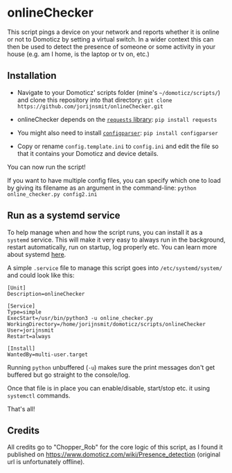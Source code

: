 # onlineChecker

This script pings a device on your network and reports whether it is online or not to Domoticz by setting a virtual switch. In a wider context this can then be used to detect the presence of someone or some activity in your house (e.g. am I home, is the laptop or tv on, etc.)

## Installation

- Navigate to your Domoticz' scripts folder (mine's `~/domoticz/scripts/`) and clone this repository into that directory:
`git clone https://github.com/jorijnsmit/onlineChecker.git`

- onlineChecker depends on the [`requests` library](http://docs.python-requests.org/en/master/): `pip install requests`

- You might also need to install [`configparser`](https://docs.python.org/3/library/configparser.html): `pip install configparser`

- Copy or rename `config.template.ini` to `config.ini` and edit the file so that it contains your Domoticz and device details.

You can now run the script!

If you want to have multiple config files, you can specify which one to load by giving its filename as an argument in the command-line: `python online_checker.py config2.ini`



## Run as a systemd service

To help manage when and how the script runs, you can install it as a `systemd` service. This will make it very easy to always run in the background, restart automatically, run on startup, log properly etc. You can learn more about systemd [here](https://wiki.debian.org/systemd).

A simple `.service` file to manage this script goes into `/etc/systemd/system/` and could look like this:

```
[Unit]
Description=onlineChecker

[Service]
Type=simple
ExecStart=/usr/bin/python3 -u online_checker.py
WorkingDirectory=/home/jorijnsmit/domoticz/scripts/onlineChecker
User=jorijnsmit
Restart=always

[Install]
WantedBy=multi-user.target
```
Running `python` unbuffered (`-u`) makes sure the print messages don't get buffered but go straight to the console/log.

Once that file is in place you can enable/disable, start/stop etc. it using `systemctl` commands.

That's all!

## Credits

All credits go to "Chopper_Rob" for the core logic of this script, as I found it published on https://www.domoticz.com/wiki/Presence_detection (original url is unfortunately offline).
